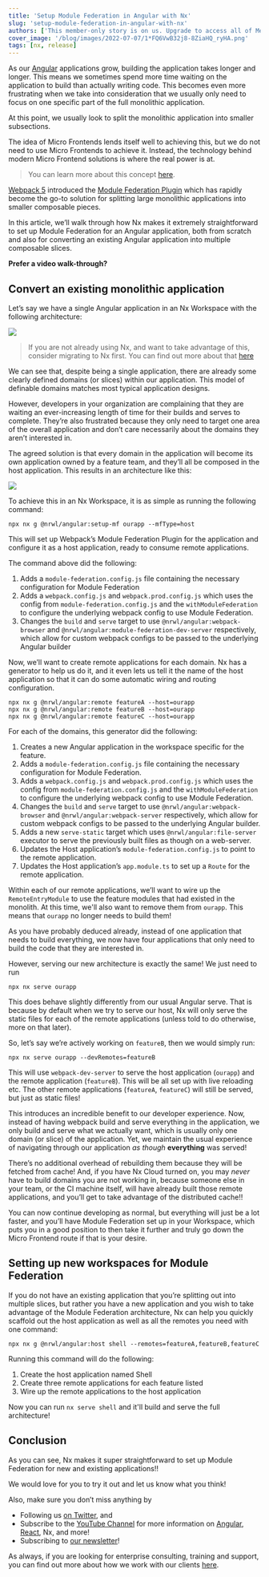 ```yaml
---
title: 'Setup Module Federation in Angular with Nx'
slug: 'setup-module-federation-in-angular-with-nx'
authors: ['This member-only story is on us. Upgrade to access all of Medium.']
cover_image: '/blog/images/2022-07-07/1*FQ6VwB32j8-8ZiaHQ_ryHA.png'
tags: [nx, release]
---
```


As our [Angular](https://angular.io/) applications grow, building the application takes longer and longer. This means we sometimes spend more time waiting on the application to build than actually writing code. This becomes even more frustrating when we take into consideration that we usually only need to focus on one specific part of the full monolithic application.

At this point, we usually look to split the monolithic application into smaller subsections.

The idea of Micro Frontends lends itself well to achieving this, but we do not need to use Micro Frontends to achieve it. Instead, the technology behind modern Micro Frontend solutions is where the real power is at.

> You can learn more about this concept [here](https://www.youtube.com/watch?v=cq08bFUrNAA&t=2606s).

[Webpack 5](https://webpack.js.org/) introduced the [Module Federation Plugin](https://webpack.js.org/concepts/module-federation/) which has rapidly become the go-to solution for splitting large monolithic applications into smaller composable pieces.

In this article, we’ll walk through how Nx makes it extremely straightforward to set up Module Federation for an Angular application, both from scratch and also for converting an existing Angular application into multiple composable slices.

**Prefer a video walk-through?**

## Convert an existing monolithic application

Let’s say we have a single Angular application in an Nx Workspace with the following architecture:

![](/blog/images/2022-07-07/0*QXn2JhBwUtTDFG17.avif)

> If you are not already using Nx, and want to take advantage of this, consider migrating to Nx first. You can find out more about that [here](/recipes/angular/migration/angular)

We can see that, despite being a single application, there are already some clearly defined domains (or slices) within our application. This model of definable domains matches most typical application designs.

However, developers in your organization are complaining that they are waiting an ever-increasing length of time for their builds and serves to complete. They’re also frustrated because they only need to target one area of the overall application and don’t care necessarily about the domains they aren’t interested in.

The agreed solution is that every domain in the application will become its own application owned by a feature team, and they’ll all be composed in the host application. This results in an architecture like this:

![](/blog/images/2022-07-07/0*r0V_z6z-y6ZToIbY.avif)

To achieve this in an Nx Workspace, it is as simple as running the following command:

```shell
npx nx g @nrwl/angular:setup-mf ourapp --mfType=host
```

This will set up Webpack’s Module Federation Plugin for the application and configure it as a host application, ready to consume remote applications.

The command above did the following:

1.  Adds a `module-federation.config.js` file containing the necessary configuration for Module Federation
2.  Adds a `webpack.config.js` and `webpack.prod.config.js` which uses the config from `module-federation.config.js` and the `withModuleFederation` to configure the underlying webpack config to use Module Federation.
3.  Changes the `build` and `serve` target to use `@nrwl/angular:webpack-browser` and `@nrwl/angular:module-federation-dev-server` respectively, which allow for custom webpack configs to be passed to the underlying Angular builder

Now, we’ll want to create remote applications for each domain. Nx has a generator to help us do it, and it even lets us tell it the name of the host application so that it can do some automatic wiring and routing configuration.

```shell
npx nx g @nrwl/angular:remote featureA --host=ourapp
npx nx g @nrwl/angular:remote featureB --host=ourapp
npx nx g @nrwl/angular:remote featureC --host=ourapp
```

For each of the domains, this generator did the following:

1.  Creates a new Angular application in the workspace specific for the feature.
2.  Adds a `module-federation.config.js` file containing the necessary configuration for Module Federation.
3.  Adds a `webpack.config.js` and `webpack.prod.config.js` which uses the config from `module-federation.config.js` and the `withModuleFederation` to configure the underlying webpack config to use Module Federation.
4.  Changes the `build` and `serve` target to use `@nrwl/angular:webpack-browser` and `@nrwl/angular:webpack-server` respectively, which allow for custom webpack configs to be passed to the underlying Angular builder.
5.  Adds a new `serve-static` target which uses `@nrwl/angular:file-server` executor to serve the previously built files as though on a web-server.
6.  Updates the Host application’s `module-federation.config.js` to point to the remote application.
7.  Updates the Host application’s `app.module.ts` to set up a `Route` for the remote application.

Within each of our remote applications, we’ll want to wire up the `RemoteEntryModule` to use the feature modules that had existed in the monolith. At this time, we'll also want to remove them from `ourapp`. This means that `ourapp` no longer needs to build them!

As you have probably deduced already, instead of one application that needs to build everything, we now have four applications that only need to build the code that they are interested in.

However, serving our new architecture is exactly the same! We just need to run

```shell
npx nx serve ourapp
```

This does behave slightly differently from our usual Angular serve. That is because by default when we try to serve our host, Nx will only serve the static files for each of the remote applications (unless told to do otherwise, more on that later).

So, let’s say we’re actively working on `featureB`, then we would simply run:

```shell
npx nx serve ourapp --devRemotes=featureB
```

This will use `webpack-dev-server` to serve the host application (`ourapp`) and the remote application (`featureB`). This will be all set up with live reloading etc. The other remote applications (`featureA`, `featureC`) will still be served, but just as static files!

This introduces an incredible benefit to our developer experience. Now, instead of having webpack build and serve everything in the application, we only build and serve what we actually want, which is usually only one domain (or slice) of the application. Yet, we maintain the usual experience of navigating through our application _as though_ **everything** was served!

There’s no additional overhead of rebuilding them because they will be fetched from cache! And, if you have Nx Cloud turned on, you may _never_ have to build domains you are not working in, because someone else in your team, or the CI machine itself, will have already built those remote applications, and you’ll get to take advantage of the distributed cache!!

You can now continue developing as normal, but everything will just be a lot faster, and you’ll have Module Federation set up in your Workspace, which puts you in a good position to then take it further and truly go down the Micro Frontend route if that is your desire.

## Setting up new workspaces for Module Federation

If you do not have an existing application that you’re splitting out into multiple slices, but rather you have a new application and you wish to take advantage of the Module Federation architecture, Nx can help you quickly scaffold out the host application as well as all the remotes you need with one command:

```shell
npx nx g @nrwl/angular:host shell --remotes=featureA,featureB,featureC
```

Running this command will do the following:

1.  Create the host application named Shell
2.  Create three remote applications for each feature listed
3.  Wire up the remote applications to the host application

Now you can run `nx serve shell` and it'll build and serve the full architecture!

## Conclusion

As you can see, Nx makes it super straightforward to set up Module Federation for new and existing applications!!

We would love for you to try it out and let us know what you think!

Also, make sure you don’t miss anything by

- Following us [on Twitter](https://twitter.com/NxDevTools), and
- Subscribe to the [YouTube Channel](https://youtube.com/nrwl_io?sub_confirmation=1) for more information on [Angular](https://angular.io/), [React](https://reactjs.org/), Nx, and more!
- Subscribing to [our newsletter](https://go.nrwl.io/nx-newsletter)!

As always, if you are looking for enterprise consulting, training and support, you can find out more about how we work with our clients [here](https://nrwl.io/services).
